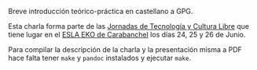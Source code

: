 
Breve introducción teórico-práctica en castellano a GPG.

Esta charla forma parte de las [Jornadas de Tecnología y Cultura
Libre](http://libreeko.libremanuals.net/) que tiene lugar en el [ESLA EKO de
Carabanchel](https://eslaeko.net/) los días 24, 25 y 26 de Junio.

Para compilar la descripción de la charla y la presentación misma a PDF hace
falta tener `make` y `pandoc` instalados y ejecutar `make`.
